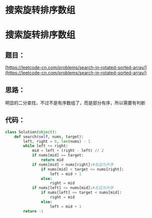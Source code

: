 # 搜索旋转排序数组


# 搜索旋转排序数组

## 题目：

[https://leetcode-cn.com/problems/search-in-rotated-sorted-array/](https://leetcode-cn.com/problems/search-in-rotated-sorted-array/)

## 思路：

明显的二分查找，不过不是有序数组了，而是部分有序，所以需要有判断

## 代码：

```python
class Solution(object):
    def search(self, nums, target):
        left, right = 0, len(nums) - 1
        while left <= right:
            mid = left + (right - left) // 2
            if nums[mid] == target:
                return mid
            if nums[mid] < nums[right]:#右边为升序
                if nums[mid] < target <= nums[right]:
                    left = mid + 1
                else:
                    right = mid 
            if nums[left] <= nums[mid]:#左边为升序
                if nums[left] <= target < nums[mid]:
                    right = mid 
                else:
                    left = mid + 1
        return -1
```




